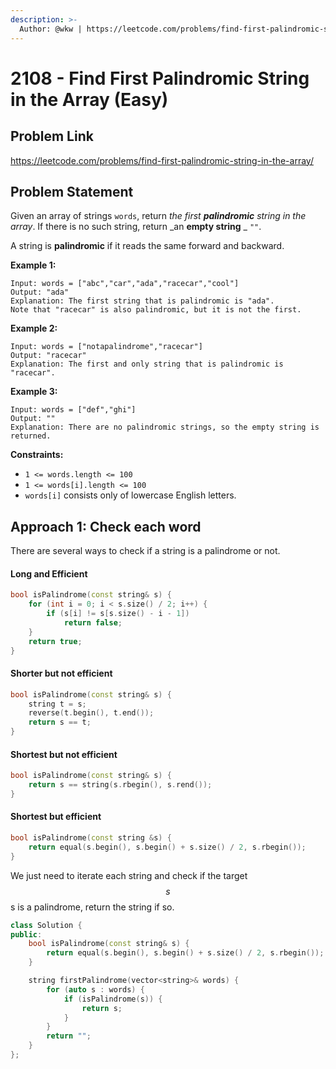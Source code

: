 ```yaml
---
description: >-
  Author: @wkw | https://leetcode.com/problems/find-first-palindromic-string-in-the-array/
---
```


# 2108 - Find First Palindromic String in the Array (Easy)

## Problem Link

https://leetcode.com/problems/find-first-palindromic-string-in-the-array/

## Problem Statement

Given an array of strings `words`, return _the first **palindromic** string in the array_. If there is no such string, return _an **empty string** _ `""`.

A string is **palindromic** if it reads the same forward and backward.

**Example 1:**

```
Input: words = ["abc","car","ada","racecar","cool"]
Output: "ada"
Explanation: The first string that is palindromic is "ada".
Note that "racecar" is also palindromic, but it is not the first.
```

**Example 2:**

```
Input: words = ["notapalindrome","racecar"]
Output: "racecar"
Explanation: The first and only string that is palindromic is "racecar".
```

**Example 3:**

```
Input: words = ["def","ghi"]
Output: ""
Explanation: There are no palindromic strings, so the empty string is returned.
```

**Constraints:**

- `1 <= words.length <= 100`
- `1 <= words[i].length <= 100`
- `words[i]` consists only of lowercase English letters.

## Approach 1: Check each word

There are several ways to check if a string is a palindrome or not.

#### Long and Efficient <a href="#longandefficient" id="longandefficient"></a>

```cpp
bool isPalindrome(const string& s) {
    for (int i = 0; i < s.size() / 2; i++) {
        if (s[i] != s[s.size() - i - 1])
            return false;
    }
    return true;
}
```

#### Shorter but not efficient <a href="#shorterbutnotefficient" id="shorterbutnotefficient"></a>

```cpp
bool isPalindrome(const string& s) {
    string t = s;
    reverse(t.begin(), t.end());
    return s == t;
}
```

#### Shortest but not efficient <a href="#shortestbutnotefficient" id="shortestbutnotefficient"></a>

```cpp
bool isPalindrome(const string& s) {
    return s == string(s.rbegin(), s.rend());
}
```

#### Shortest but efficient <a href="#shortestbutefficient" id="shortestbutefficient"></a>

```cpp
bool isPalindrome(const string &s) {
    return equal(s.begin(), s.begin() + s.size() / 2, s.rbegin());
}
```

We just need to iterate each string and check if the target $$s$$s is a palindrome, return the string if so.

<SolutionAuthor name="@wkw"/>

```cpp
class Solution {
public:
    bool isPalindrome(const string& s) {
        return equal(s.begin(), s.begin() + s.size() / 2, s.rbegin());
    }

    string firstPalindrome(vector<string>& words) {
        for (auto s : words) {
            if (isPalindrome(s)) {
                return s;
            }
        }
        return "";
    }
};
```
